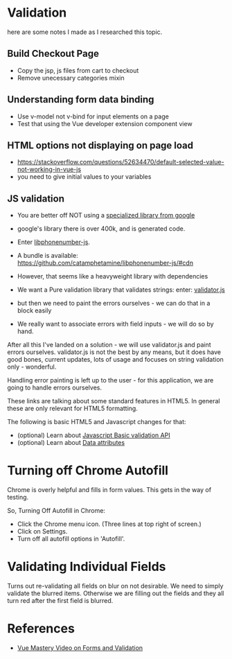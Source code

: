 # Validation

here are some notes I made as I researched this topic.

## Build Checkout Page
- Copy the jsp, js files from cart to checkout
- Remove unecessary categories mixin

## Understanding form data binding
- Use v-model not v-bind for input elements on a page
- Test that using the Vue developer extension component view

## HTML options not displaying on page load
- https://stackoverflow.com/questions/52634470/default-selected-value-not-working-in-vue-js
- you need to give initial values to your variables

## JS validation
- You are better off NOT using a [specialized library from google](https://github.com/google/libphonenumber)
- google's library there is over 400k, and is generated code.

- Enter [libphonenumber-js](https://www.npmjs.com/package/libphonenumber-js).
- A bundle is available:  https://github.com/catamphetamine/libphonenumber-js/#cdn
- However, that seems like a heavyweight library with dependencies

- We want a Pure validation library that validates strings: enter: [validator.js](https://github.com/validatorjs/validator.js)
- but then we need to paint the errors ourselves - we can do that in a block easily
- We really want to associate errors with field inputs - we will do so by hand.

After all this I've landed on a solution - we will use validator.js and paint errors ourselves.
validator.js is not the best by any means, but it does have good bones, current updates, 
lots of usage and focuses on string validation only - wonderful.

Handling error painting is left up to the user - for this application, we are going to handle 
errors ourselves.

These links are talking about some standard features in HTML5.
In general these are only relevant for HTML5 formatting.

The following is basic HTML5 and Javascript changes for that:
* (optional) Learn about [Javascript Basic validation API](https://www.w3schools.com/js/js_validation_api.asp)
* (optional) Learn about [Data attributes](https://developer.mozilla.org/en-US/docs/Web/API/HTMLElement/dataset)

# Turning off Chrome Autofill

Chrome is overly helpful and fills in form values.
This gets in the way of testing.

So, Turning Off Autofill in Chrome:
* Click the Chrome menu icon. (Three lines at top right of screen.)
* Click on Settings.
* Turn off all autofill options in 'Autofill'.

# Validating Individual Fields

Turns out re-validating all fields on blur on not desirable.
We need to simply validate the blurred items.
Otherwise we are filling out the fields and they all turn red after the first field is blurred.


# References

* [Vue Mastery Video on Forms and Validation](https://www.vuemastery.com/courses/intro-to-vue-js/forms/)
